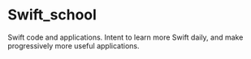 # Swift_school
Swift code and applications. Intent to learn more Swift daily, and make progressively more useful applications.
